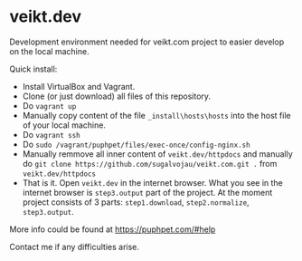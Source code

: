 # veikt.dev
Development environment needed for veikt.com project to easier develop on the local machine. 

Quick install:
- Install VirtualBox and Vagrant. 
- Clone (or just download) all files of this repository.
- Do `vagrant up`
- Manually copy content of the file `_install\hosts\hosts` into the host file of your local machine.
- Do `vagrant ssh` 
- Do `sudo /vagrant/puphpet/files/exec-once/config-nginx.sh` 
- Manually remmove all inner content of `veikt.dev/httpdocs` and manually do `git clone https://github.com/sugalvojau/veikt.com.git .` from `veikt.dev/httpdocs`
- That is it. Open `veikt.dev` in the internet browser. What you see in the internet browser is `step3.output` part of the project. At the moment project consists of 3 parts: `step1.download`, `step2.normalize`, `step3.output`.

More info could be found at https://puphpet.com/#help

Contact me if any difficulties arise.
